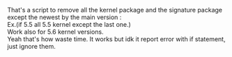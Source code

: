 That's a script to remove all the kernel package and the signature package except the newest by the main version :                                                  
Ex.(if 5.5 all 5.5 kernel except the last one.)                                                                                                                    
Work also for 5.6 kernel versions.                                                                                                                                  
Yeah that's how waste time.
It works but idk it report error with if statement, just ignore them.
